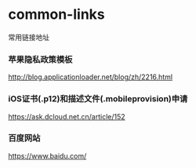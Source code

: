 # common-links
常用链接地址

 ### 苹果隐私政策模板
 http://blog.applicationloader.net/blog/zh/2216.html

 ### iOS证书(.p12)和描述文件(.mobileprovision)申请
 https://ask.dcloud.net.cn/article/152

 ### 百度网站
 https://www.baidu.com/

